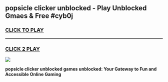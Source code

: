 
## popsicle clicker unblocked - Play Unblocked Gmaes & Free #cyb0j
<h3>
<a href="https://news.freeplayer.one?title=popsicle_clicker_unblocked&ref=26F">CLICK TO PLAY</a></h3>
<hr>

<h3>
<a href="https://news.freeplayer.one?title=popsicle_clicker_unblocked&ref=26F">CLICK 2 PLAY</a>
  
</h3>

<a href="https://news.freeplayer.one?title=popsicle_clicker_unblocked&ref=26F/"><img src="https://clearcache.store/games.png"></a>


**popsicle clicker unblocked games unblocked: Your Gateway to Fun and Accessible Online Gaming**
